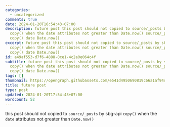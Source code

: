 ```yaml
---
categories:
  - uncategorized
comments: true
date: 2024-01-20T16:54:43+07:00
description: future post this post should not copied to source/_posts by sbg-api
  copy() when the date attributes not greater than Date.now() source/_posts
  copy() date Date.now()
excerpt: future post this post should not copied to source/_posts by sbg-api
  copy() when the date attributes not greater than Date.now() source/_posts
  copy() date Date.now()
id: a49af553-d7f6-4888-8ce1-4c2a0e064c4f
subtitle: future post this post should not copied to source/_posts by sbg-api
  copy() when the date attributes not greater than Date.now() source/_posts
  copy() date Date.now()
tags: []
thumbnail: https://opengraph.githubassets.com/e541d4950690819c66a1af94d1cda39585573064b7dfed13dc25f545db4f628c/actions/toolkit/issues/505
title: future post
type: post
updated: 2024-01-20T17:54:43+07:00
wordcount: 52
---
```


this post should not copied to `source/_posts` by sbg-api `copy()` when the `date` attributes not greater than `Date.now()`